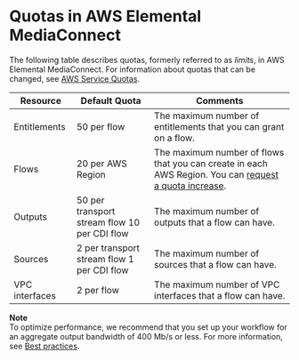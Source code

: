 # Quotas in AWS Elemental MediaConnect<a name="quotas"></a>

The following table describes quotas, formerly referred to as *limits*, in AWS Elemental MediaConnect\. For information about quotas that can be changed, see [AWS Service Quotas](https://docs.aws.amazon.com/general/latest/gr/aws_service_limits.html)\.


| Resource | Default Quota | Comments | 
| --- | --- | --- | 
| Entitlements | 50 per flow | The maximum number of entitlements that you can grant on a flow\. | 
| Flows | 20 per AWS Region |  The maximum number of flows that you can create in each AWS Region\. You can [request a quota increase](https://console.aws.amazon.com/servicequotas/home?region=us-east-1#!/services/mediaconnect/quotas)\.  | 
| Outputs |  50 per transport stream flow 10 per CDI flow  | The maximum number of outputs that a flow can have\. | 
| Sources |  2 per transport stream flow 1 per CDI flow  | The maximum number of sources that a flow can have\. | 
| VPC interfaces | 2 per flow | The maximum number of VPC interfaces that a flow can have\. | 

**Note**  
To optimize performance, we recommend that you set up your workflow for an aggregate output bandwidth of 400 Mb/s or less\. For more information, see [Best practices](best-practices.md)\.